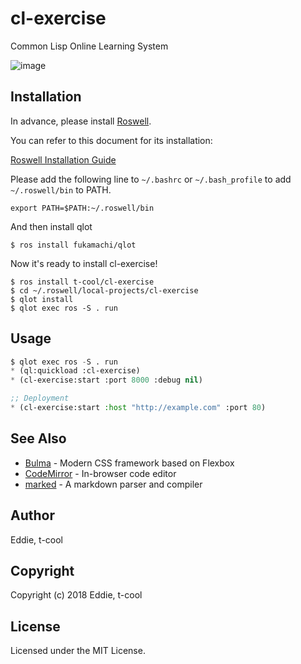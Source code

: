 # cl-exercise 

Common Lisp  Online Learning System

![image](https://raw.githubusercontent.com/t-cool/cl-exercise/master/screenshot/img.png)

## Installation

In advance, please install [Roswell](https://github.com/roswell/roswell).

You can refer to this document for its installation:

[Roswell Installation Guide](https://github.com/roswell/roswell/wiki/Installation)


Please add the following line to `~/.bashrc` or `~/.bash_profile` to add `~/.roswell/bin` to PATH.

```
export PATH=$PATH:~/.roswell/bin
```

And then install qlot

```
$ ros install fukamachi/qlot
```

Now it's ready to install cl-exercise!

```
$ ros install t-cool/cl-exercise
$ cd ~/.roswell/local-projects/cl-exercise
$ qlot install
$ qlot exec ros -S . run
```

## Usage

```lisp
$ qlot exec ros -S . run
* (ql:quickload :cl-exercise)
* (cl-exercise:start :port 8000 :debug nil)

;; Deployment
* (cl-exercise:start :host "http://example.com" :port 80)
```

## See Also

* [Bulma](https://github.com/jgthms/bulma) - Modern CSS framework based on Flexbox
* [CodeMirror](https://github.com/codemirror/codemirror) - In-browser code editor
* [marked](https://github.com/chjj/marked) - A markdown parser and compiler

## Author

Eddie, t-cool

## Copyright

Copyright (c) 2018 Eddie, t-cool

## License

Licensed under the MIT License.
